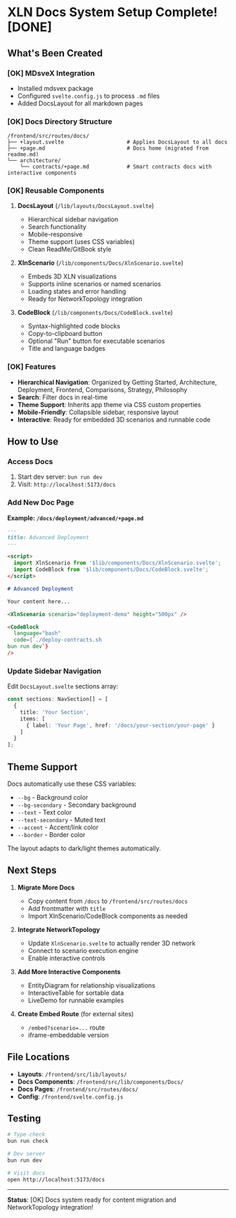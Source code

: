 # XLN Docs System Setup Complete! [DONE]

## What's Been Created

### [OK] MDsveX Integration
- Installed mdsvex package
- Configured `svelte.config.js` to process `.md` files
- Added DocsLayout for all markdown pages

### [OK] Docs Directory Structure
```
/frontend/src/routes/docs/
├── +layout.svelte                    # Applies DocsLayout to all docs
├── +page.md                          # Docs home (migrated from readme.md)
└── architecture/
    └── contracts/+page.md            # Smart contracts docs with interactive components
```

### [OK] Reusable Components
1. **DocsLayout** (`/lib/layouts/DocsLayout.svelte`)
   - Hierarchical sidebar navigation
   - Search functionality
   - Mobile-responsive
   - Theme support (uses CSS variables)
   - Clean ReadMe/GitBook style

2. **XlnScenario** (`/lib/components/Docs/XlnScenario.svelte`)
   - Embeds 3D XLN visualizations
   - Supports inline scenarios or named scenarios
   - Loading states and error handling
   - Ready for NetworkTopology integration

3. **CodeBlock** (`/lib/components/Docs/CodeBlock.svelte`)
   - Syntax-highlighted code blocks
   - Copy-to-clipboard button
   - Optional "Run" button for executable scenarios
   - Title and language badges

### [OK] Features
- **Hierarchical Navigation**: Organized by Getting Started, Architecture, Deployment, Frontend, Comparisons, Strategy, Philosophy
- **Search**: Filter docs in real-time
- **Theme Support**: Inherits app theme via CSS custom properties
- **Mobile-Friendly**: Collapsible sidebar, responsive layout
- **Interactive**: Ready for embedded 3D scenarios and runnable code

## How to Use

### Access Docs
1. Start dev server: `bun run dev`
2. Visit: `http://localhost:5173/docs`

### Add New Doc Page

**Example: `/docs/deployment/advanced/+page.md`**
```markdown
---
title: Advanced Deployment
---

<script>
  import XlnScenario from '$lib/components/Docs/XlnScenario.svelte';
  import CodeBlock from '$lib/components/Docs/CodeBlock.svelte';
</script>

# Advanced Deployment

Your content here...

<XlnScenario scenario="deployment-demo" height="500px" />

<CodeBlock
  language="bash"
  code={`./deploy-contracts.sh
bun run dev`}
/>
```

### Update Sidebar Navigation

Edit `DocsLayout.svelte` sections array:
```typescript
const sections: NavSection[] = [
  {
    title: 'Your Section',
    items: [
      { label: 'Your Page', href: '/docs/your-section/your-page' }
    ]
  }
];
```

## Theme Support

Docs automatically use these CSS variables:
- `--bg` - Background color
- `--bg-secondary` - Secondary background
- `--text` - Text color
- `--text-secondary` - Muted text
- `--accent` - Accent/link color
- `--border` - Border color

The layout adapts to dark/light themes automatically.

## Next Steps

1. **Migrate More Docs**
   - Copy content from `/docs` to `/frontend/src/routes/docs`
   - Add frontmatter with `title`
   - Import XlnScenario/CodeBlock components as needed

2. **Integrate NetworkTopology**
   - Update `XlnScenario.svelte` to actually render 3D network
   - Connect to scenario execution engine
   - Enable interactive controls

3. **Add More Interactive Components**
   - EntityDiagram for relationship visualizations
   - InteractiveTable for sortable data
   - LiveDemo for runnable examples

4. **Create Embed Route** (for external sites)
   - `/embed?scenario=...` route
   - iframe-embeddable version

## File Locations

- **Layouts**: `/frontend/src/lib/layouts/`
- **Docs Components**: `/frontend/src/lib/components/Docs/`
- **Docs Pages**: `/frontend/src/routes/docs/`
- **Config**: `/frontend/svelte.config.js`

## Testing

```bash
# Type check
bun run check

# Dev server
bun run dev

# Visit docs
open http://localhost:5173/docs
```

---

**Status**: [OK] Docs system ready for content migration and NetworkTopology integration!
